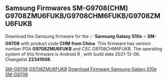 <h2>Samsung Firmwares SM-G9708(CHM) G9708ZMU6FUKB/G9708CHM6FUKB/G9708ZMU6FUKB</h2>
Download the Samsung firmware for the ✅ <strong>Samsung Galaxy S10e </strong> ⭐ <strong>SM-G9708</strong> with product code <strong>CHM</strong> <strong> from China</strong>. This firmware has version number PDA <strong>G9708ZMU6FUKB</strong> and CSC G9708CHM6FUKB. The operating system of this firmware is Android R , with build date 2021-12-06. Changelist <strong>22341008</strong>.


[SM-G9708](https://samfirm.shop/samsung/model/SM-G9708)
[G9708ZMU6FUKB](https://samfirm.shop/samsung/pda/G9708ZMU6FUKB)
[Download Firmware Samsung Galaxy S10e SM-G9708](https://samfirm.shop/samsung/firmware/480432)
